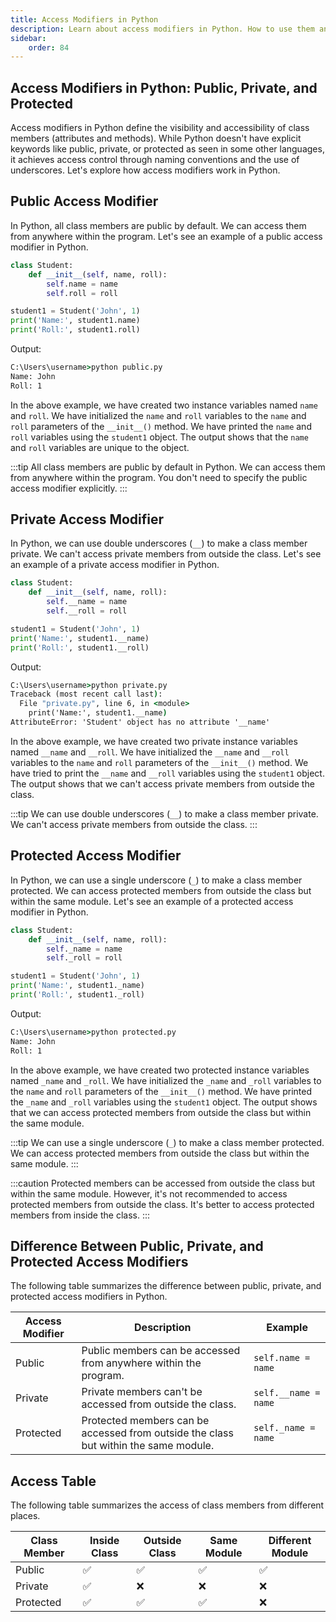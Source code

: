 ```yaml
---
title: Access Modifiers in Python
description: Learn about access modifiers in Python. How to use them and what are the different types of access modifiers in Python. In this tutorial, we will learn about access modifiers in Python like public, private, and protected. We will also learn how to use them in Python.
sidebar: 
    order: 84
---
```


## Access Modifiers in Python: Public, Private, and Protected
Access modifiers in Python define the visibility and accessibility of class members (attributes and methods). While Python doesn't have explicit keywords like public, private, or protected as seen in some other languages, it achieves access control through naming conventions and the use of underscores. Let's explore how access modifiers work in Python.

<!-- ```python title="constructor.py" showLineNumbers{1} {2-5}
class Student:
    def __init__(self, name, roll):
        self.name = name
        self.roll = roll

student1 = Student('John', 1)
print('Name:', student1.name)
print('Roll:', student1.roll)
```

Output:
```cmd title="command" showLineNumbers{1} {2-5}
C:\Users\username>python constructor.py
Name: John
Roll: 1
```

In the above example, we have created two instance variables named `name` and `roll`. We have initialized the `name` and `roll` variables to the `name` and `roll` parameters of the `__init__()` method. We have printed the `name` and `roll` variables using the `student1` object. The output shows that the `name` and `roll` variables are unique to the object. -->


## Public Access Modifier
In Python, all class members are public by default. We can access them from anywhere within the program. Let's see an example of a public access modifier in Python.

```python title="public.py" showLineNumbers{1} {2-5}
class Student:
    def __init__(self, name, roll):
        self.name = name
        self.roll = roll

student1 = Student('John', 1)
print('Name:', student1.name)
print('Roll:', student1.roll)
```

Output:
```cmd title="command" showLineNumbers{1} {2-5}
C:\Users\username>python public.py
Name: John
Roll: 1
```

In the above example, we have created two instance variables named `name` and `roll`. We have initialized the `name` and `roll` variables to the `name` and `roll` parameters of the `__init__()` method. We have printed the `name` and `roll` variables using the `student1` object. The output shows that the `name` and `roll` variables are unique to the object.

:::tip
All class members are public by default in Python. We can access them from anywhere within the program. You don't need to specify the public access modifier explicitly.
:::

## Private Access Modifier
In Python, we can use double underscores (`__`) to make a class member private. We can't access private members from outside the class. Let's see an example of a private access modifier in Python.

```python title="private.py" showLineNumbers{1} {2-5}
class Student:
    def __init__(self, name, roll):
        self.__name = name
        self.__roll = roll

student1 = Student('John', 1)
print('Name:', student1.__name)
print('Roll:', student1.__roll)
```

Output:
```cmd title="command" showLineNumbers{1} {2-5}
C:\Users\username>python private.py
Traceback (most recent call last):
  File "private.py", line 6, in <module>
    print('Name:', student1.__name)
AttributeError: 'Student' object has no attribute '__name'
```

In the above example, we have created two private instance variables named `__name` and `__roll`. We have initialized the `__name` and `__roll` variables to the `name` and `roll` parameters of the `__init__()` method. We have tried to print the `__name` and `__roll` variables using the `student1` object. The output shows that we can't access private members from outside the class.

:::tip
We can use double underscores (`__`) to make a class member private. We can't access private members from outside the class.
:::

## Protected Access Modifier
In Python, we can use a single underscore (`_`) to make a class member protected. We can access protected members from outside the class but within the same module. Let's see an example of a protected access modifier in Python.

```python title="protected.py" showLineNumbers{1} {2-5}
class Student:
    def __init__(self, name, roll):
        self._name = name
        self._roll = roll

student1 = Student('John', 1)
print('Name:', student1._name)
print('Roll:', student1._roll)
```

Output:
```cmd title="command" showLineNumbers{1} {2-5}
C:\Users\username>python protected.py
Name: John
Roll: 1
```

In the above example, we have created two protected instance variables named `_name` and `_roll`. We have initialized the `_name` and `_roll` variables to the `name` and `roll` parameters of the `__init__()` method. We have printed the `_name` and `_roll` variables using the `student1` object. The output shows that we can access protected members from outside the class but within the same module.

:::tip
We can use a single underscore (`_`) to make a class member protected. We can access protected members from outside the class but within the same module.
:::

:::caution
Protected members can be accessed from outside the class but within the same module. However, it's not recommended to access protected members from outside the class. It's better to access protected members from inside the class.
:::

## Difference Between Public, Private, and Protected Access Modifiers
The following table summarizes the difference between public, private, and protected access modifiers in Python.

| Access Modifier | Description | Example |
| --- | --- | --- |
| Public | Public members can be accessed from anywhere within the program. | `self.name = name` |
| Private | Private members can't be accessed from outside the class. | `self.__name = name` |
| Protected | Protected members can be accessed from outside the class but within the same module. | `self._name = name` |

## Access Table
The following table summarizes the access of class members from different places.

| Class Member | Inside Class | Outside Class | Same Module | Different Module |
| --- | --- | --- | --- | --- |
| Public | ✅ | ✅ | ✅ | ✅ |
| Private | ✅ | ❌ | ❌ | ❌ |
| Protected | ✅ | ✅ | ✅ | ❌ |

